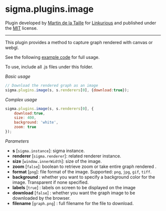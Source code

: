 sigma.plugins.image
=====================

Plugin developed by [Martin de la Taille](https://github.com/martindelataille) for [Linkurious](https://github.com/Linkurious) and published under the [MIT](LICENSE) license.

---

This plugin provides a method to capture graph rendered with canvas or webgl.

See the following [example code](../../examples/plugin-image.html) for full usage.

To use, include all .js files under this folder.

*Basic usage*

```js
// Download the rendered graph as an image
sigma.plugins.image(s, s.renderers[0], {download:true});
```

*Complex usage*

```js
sigma.plugins.image(s, s.renderers[0], {
	download:true,
	size: 400,
	background: 'white',
	zoom: true
});
```

*Parameters*

* **s** [`sigma.instance`]: sigma instance.
* **renderer** [`sigma.renderer`]: related renderer instance.
* **size** [`window.innerWidth`]: size of the image.
* **zoom** [`false`]: boolean to retrieve zoom or take entire graph rendered .
* **format** [`png`]: file format of the image. Supported: `png`, `jpg`, `gif`, `tiff`.
* **background** : whether you want to specify a background color for the image. Transparent if none specified.
* **labels** [`true`] : labels on screen to be displayed on the image
* **download** [`false`] : whether you want the graph image to be downloaded by the browser.
* **filename** [`graph.png`] : full filename for the file to download.
